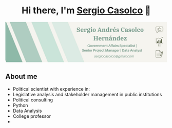 <div align="center">
<h1 align="center">Hi there, I'm <a href="https://www.linkedin.com/in/sergiocasolco/">Sergio Casolco</a> 👋</h1>
</div>

<img src="Banner Linkedin Creativo Rayas Sencillo Verde_english.jpg">

## About me
- Political scientist with experience in:
- Legislative analysis and stakeholder management in public institutions
- Political consulting
- Python
- Data Analysis
- College professor
- 

<!--
**SergeKazolk/SergeKazolk** is a ✨ _special_ ✨ repository because its `README.md` (this file) appears on your GitHub profile.



<!--
[![YouTube Channel Subscribers](https://img.shields.io/youtube/channel/subscribers/UCIjEgHA1vatSR2K4rfcdNRg?style=social)](https://youtube.com/aristidevs?sub_confirmation=1)
[![Twitch Status](https://img.shields.io/twitch/status/aristidevs?style=social)](https://www.twitch.tv/aristidevs)
[![GitHub followers](https://img.shields.io/github/followers/arisguimera?style=social)](https://github.com/ArisGuimera)
![Discord Shield](https://discordapp.com/api/guilds/807719549075980308/widget.png?style=shield)
<!--
## Sobre mi
<!--
- ⭐ Github Star ⭐ 
- 📲 Mobile developer
- 🎥 Te enseño a programar apps en [Youtube](https://youtube.com/aristidevs?sub_confirmation=1) (+110k subs)
- ✏️ Y por escrito en [CursoKotlin](https://cursokotlin.com)
- 📗 Autor del libro [Iniciación a Android en Kotlin. Casos prácticos](https://www.paraninfo.es/catalogo/9788428340922/iniciacion-a-android-en-kotlin--casos-practicos)
- 🧑‍🏫 Creador de [AppCademy](https://appcademy.dev)
<br>
